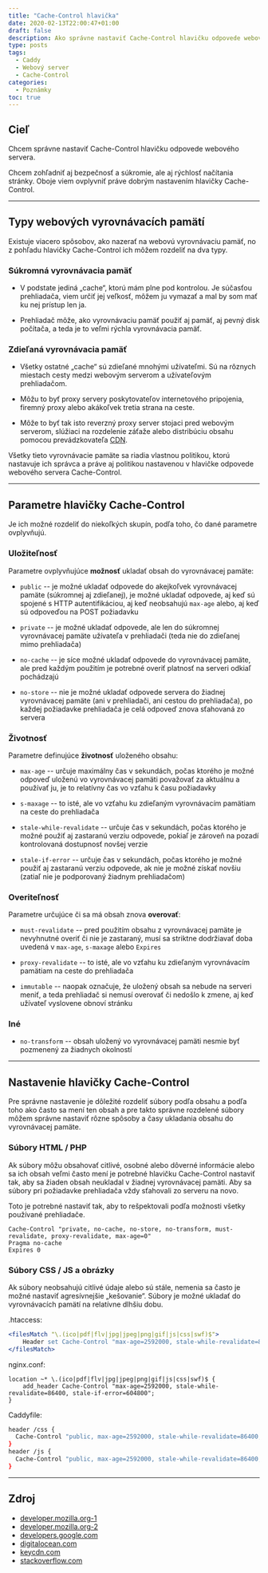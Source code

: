 ```yaml
---
title: "Cache-Control hlavička"
date: 2020-02-13T22:00:47+01:00
draft: false
description: Ako správne nastaviť Cache-Control hlavičku odpovede webového servera.
type: posts
tags:
  - Caddy
  - Webový server
  - Cache-Control
categories:
  - Poznámky
toc: true
---
```


## Cieľ

Chcem správne nastaviť Cache-Control hlavičku odpovede webového servera.

Chcem zohľadniť aj bezpečnosť a súkromie, ale aj rýchlosť načítania stránky. Oboje viem ovplyvniť práve dobrým nastavením hlavičky Cache-Control.

---

## Typy webových vyrovnávacích pamätí

Existuje viacero spôsobov, ako nazerať na webovú vyrovnávaciu pamäť, no z pohľadu hlavičky Cache-Control ich môžem rozdeliť na dva typy.

### Súkromná vyrovnávacia pamäť

- V podstate jediná „cache“, ktorú mám plne pod kontrolou. Je súčasťou prehliadača, viem určiť jej veľkosť, môžem ju vymazať a mal by som mať ku nej prístup len ja.

- Prehliadač môže, ako vyrovnávaciu pamäť použiť aj pamäť, aj pevný disk počítača, a teda je to veľmi rýchla vyrovnávacia pamäť.

### Zdieľaná vyrovnávacia pamäť

- Všetky ostatné „cache“ sú zdieľané mnohými užívateľmi. Sú na rôznych miestach cesty medzi webovým serverom a užívateľovým prehliadačom.

- Môžu to byť proxy servery poskytovateľov internetového pripojenia, firemný proxy alebo akákoľvek tretia strana na ceste.

- Môže to byť tak isto reverzný proxy server stojaci pred webovým serverom, slúžiaci na rozdelenie záťaže alebo distribúciu obsahu pomocou prevádzkovateľa [CDN](https://cs.wikipedia.org/wiki/Content_delivery_network).

Všetky tieto vyrovnávacie pamäte sa riadia vlastnou politikou, ktorú nastavuje ich správca a práve aj politikou nastavenou v hlavičke odpovede webového servera Cache-Control.

---

## Parametre hlavičky Cache-Control

Je ich možné rozdeliť do niekoľkých skupín, podľa toho, čo dané parametre ovplyvňujú.

### Uložiteľnosť

Parametre ovplyvňujúce **možnosť** ukladať obsah do vyrovnávacej pamäte:

- `public` -- je možné ukladať odpovede do akejkoľvek vyrovnávacej pamäte (súkromnej aj zdieľanej), je možné ukladať odpovede, aj keď sú spojené s HTTP autentifikáciou, aj keď neobsahujú `max-age` alebo, aj keď sú odpoveďou na POST požiadavku

- `private` -- je možné ukladať odpovede, ale len do súkromnej vyrovnávacej pamäte užívateľa v prehliadači (teda nie do zdieľanej mimo prehliadača)

- `no-cache` -- je síce možné ukladať odpovede do vyrovnávacej pamäte, ale pred každým použitím je potrebné overiť platnosť na serveri odkiaľ pochádzajú

- `no-store` -- nie je možné ukladať odpovede servera do žiadnej vyrovnávacej pamäte (ani v prehliadači, ani cestou do prehliadača), po každej požiadavke prehliadača je celá odpoveď znova sťahovaná zo servera

### Životnosť

Parametre definujúce **životnosť** uloženého obsahu:

- `max-age` -- určuje maximálny čas v sekundách, počas ktorého je možné odpoveď uloženú vo vyrovnávacej pamäti považovať za aktuálnu a používať ju, je to relatívny čas vo vzťahu k času požiadavky

- `s-maxage` -- to isté, ale vo vzťahu ku zdieľaným vyrovnávacím pamätiam na ceste do prehliadača

- `stale-while-revalidate` -- určuje čas v sekundách, počas ktorého je možné použiť aj zastaranú verziu odpovede, pokiaľ je zároveň na pozadí kontrolovaná dostupnosť novšej verzie

- `stale-if-error` -- určuje čas v sekundách, počas ktorého je možné použiť aj zastaranú verziu odpovede, ak nie je možné získať novšiu (zatiaľ nie je podporovaný žiadnym prehliadačom)

### Overiteľnosť

Parametre určujúce či sa má obsah znova **overovať**:

- `must-revalidate` -- pred použitím obsahu z vyrovnávacej pamäte je nevyhnutné overiť či nie je zastaraný, musí sa striktne dodržiavať doba uvedená v `max-age`, `s-maxage` alebo `Expires`

- `proxy-revalidate` -- to isté, ale vo vzťahu ku zdieľaným vyrovnávacím pamätiam na ceste do prehliadača

- `immutable` -- naopak označuje, že uložený obsah sa nebude na serveri meniť, a teda prehliadač si nemusí overovať či nedošlo k zmene, aj keď užívateľ vyslovene obnoví stránku

### Iné

- `no-transform` -- obsah uložený vo vyrovnávacej pamäti nesmie byť pozmenený za žiadnych okolností

---

## Nastavenie hlavičky Cache-Control

Pre správne nastavenie je dôležité rozdeliť súbory podľa obsahu a podľa toho ako často sa mení ten obsah a pre takto správne rozdelené súbory môžem správne nastaviť rôzne spôsoby a časy ukladania obsahu do vyrovnávacej pamäte.

### Súbory HTML / PHP

Ak súbory môžu obsahovať citlivé, osobné alebo dôverné informácie alebo sa ich obsah veľmi často mení je potrebné hlavičku Cache-Control nastaviť tak, aby sa žiaden obsah neukladal v žiadnej vyrovnávacej pamäti. Aby sa súbory pri požiadavke prehliadača vždy sťahovali zo serveru na novo.

Toto je potrebné nastaviť tak, aby to rešpektovali podľa možnosti všetky používané prehliadače.

```
Cache-Control "private, no-cache, no-store, no-transform, must-revalidate, proxy-revalidate, max-age=0"
Pragma no-cache
Expires 0
```

### Súbory CSS / JS a obrázky

Ak súbory neobsahujú citlivé údaje alebo sú stále, nemenia sa často je možné nastaviť agresívnejšie „kešovanie“. Súbory je možné ukladať do vyrovnávacích pamätí na relatívne dlhšiu dobu.

.htaccess:
```Apache
<filesMatch "\.(ico|pdf|flv|jpg|jpeg|png|gif|js|css|swf)$">
    Header set Cache-Control "max-age=2592000, stale-while-revalidate=86400, stale-if-error=604800"
</filesMatch>
```

nginx.conf:
```Nginx
location ~* \.(ico|pdf|flv|jpg|jpeg|png|gif|js|css|swf)$ {
    add_header Cache-Control "max-age=2592000, stale-while-revalidate=86400, stale-if-error=604800";
}
```

Caddyfile:
```sh
header /css {
  Cache-Control "public, max-age=2592000, stale-while-revalidate=86400, stale-if-error=604800"
}
header /js {
  Cache-Control "public, max-age=2592000, stale-while-revalidate=86400, stale-if-error=604800"
}
```

---

## Zdroj

- [developer.mozilla.org-1](https://developer.mozilla.org/en-US/docs/Web/HTTP/Caching)
- [developer.mozilla.org-2](https://developer.mozilla.org/en-US/docs/Web/HTTP/Headers/Cache-Control)
- [developers.google.com](https://developers.google.com/web/fundamentals/performance/optimizing-content-efficiency/http-caching)
- [digitalocean.com](https://www.digitalocean.com/community/tutorials/web-caching-basics-terminology-http-headers-and-caching-strategies)
- [keycdn.com](https://www.keycdn.com/blog/http-cache-headers)
- [stackoverflow.com](https://stackoverflow.com/questions/49547/how-do-we-control-web-page-caching-across-all-browsers)
